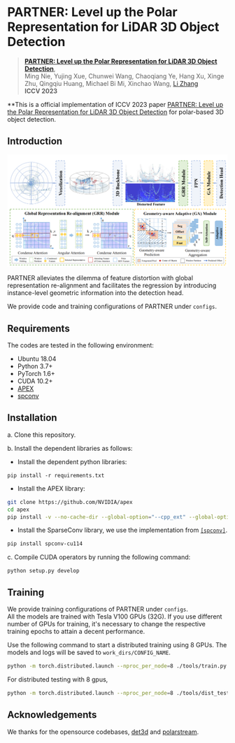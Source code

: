 # PARTNER: Level up the Polar Representation for LiDAR 3D Object Detection

> [**PARTNER: Level up the Polar Representation for LiDAR 3D Object Detection**](https://arxiv.org/abs/2308.03982),            
> Ming Nie, Yujing Xue, Chunwei Wang, Chaoqiang Ye, Hang Xu, Xinge Zhu, Qingqiu Huang, Michael Bi Mi, Xinchao Wang, [Li Zhang](https://lzrobots.github.io)  
> **ICCV 2023**

**This is a official implementation of ICCV 2023 paper [PARTNER: Level up the Polar Representation for LiDAR 3D Object Detection](https://arxiv.org/abs/2308.03982) for polar-based 3D object detection.



## Introduction
![img|center](./img/pipeline.png)

PARTNER alleviates the dilemma of feature distortion with global representation re-alignment and facilitates the regression by introducing instance-level geometric information into the detection head.

We provide code and training configurations of PARTNER under ```configs```.  


## Requirements
The codes are tested in the following environment:
* Ubuntu 18.04
* Python 3.7+
* PyTorch 1.6+
* CUDA 10.2+
* [APEX](https://github.com/nvidia/apex)
* [spconv](https://github.com/traveller59/spconv) 

## Installation
a. Clone this repository.

b. Install the dependent libraries as follows:

* Install the dependent python libraries: 
```
pip install -r requirements.txt 
```

* Install the APEX library:
```bash
git clone https://github.com/NVIDIA/apex
cd apex
pip install -v --no-cache-dir --global-option="--cpp_ext" --global-option="--cuda_ext" ./
```

* Install the SparseConv library, we use the implementation from [`[spconv]`](https://github.com/traveller59/spconv). 
```bash
pip install spconv-cu114
```

c. Compile CUDA operators by running the following command:
```shell
python setup.py develop
```

## Training

We provide training configurations of PARTNER under ```configs```.  
All the models are trained with Tesla V100 GPUs (32G).
If you use different number of GPUs for training, it's necessary to change the respective training epochs to attain a decent performance.

Use the following command to start a distributed training using 8 GPUs. The models and logs will be saved to ```work_dirs/CONFIG_NAME```. 

```bash
python -m torch.distributed.launch --nproc_per_node=8 ./tools/train.py CONFIG_PATH
```

For distributed testing with 8 gpus,

```bash
python -m torch.distributed.launch --nproc_per_node=8 ./tools/dist_test.py CONFIG_PATH --work_dir work_dirs/CONFIG_NAME --checkpoint work_dirs/CONFIG_NAME/latest.pth 
```

## Acknowledgements
We thanks for the opensource codebases, [det3d](https://github.com/poodarchu/det3d) and [polarstream](https://github.com/motional/polarstream).

